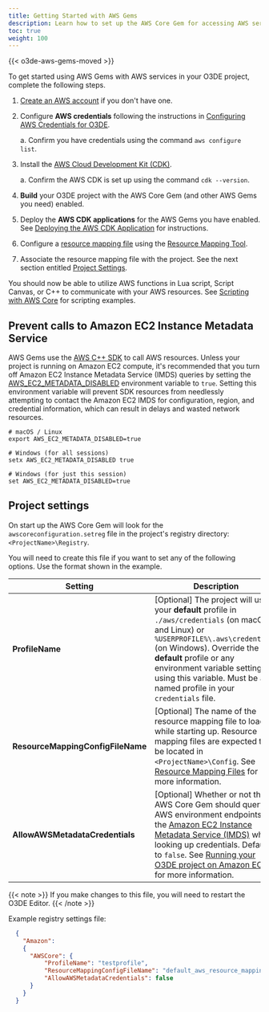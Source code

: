 ```yaml
---
title: Getting Started with AWS Gems
description: Learn how to set up the AWS Core Gem for accessing AWS services from your Open 3D Engine (O3DE) project.
toc: true
weight: 100
---
```


{{< o3de-aws-gems-moved >}}

To get started using AWS Gems with AWS services in your O3DE project, complete the following steps.

1. [Create an AWS account](https://portal.aws.amazon.com/gp/aws/developer/registration/index.html) if you don't have one.

2. Configure **AWS credentials** following the instructions in [Configuring AWS Credentials for O3DE](./configuring-credentials/).

    a. Confirm you have credentials using the command `aws configure list`.

3. Install the [AWS Cloud Development Kit (CDK)](https://docs.aws.amazon.com/cdk/v2/guide/getting_started.html#getting_started_install).

    a. Confirm the AWS CDK is set up using the command `cdk --version`.

4. **Build** your O3DE project with the AWS Core Gem (and other AWS Gems you need) enabled.

5. Deploy the **AWS CDK applications** for the AWS Gems you have enabled. See [Deploying the AWS CDK Application](./cdk-application/) for instructions.

6. Configure a [resource mapping file](./resource-mapping-files/) using the [Resource Mapping Tool](./resource-mapping-tool/).

7. Associate the resource mapping file with the project. See the next section entitled [Project Settings](#project-settings).

You should now be able to utilize AWS functions in Lua script, Script Canvas, or C++ to communicate with your AWS resources. See [Scripting with AWS Core](./scripting/) for scripting examples.

## Prevent calls to Amazon EC2 Instance Metadata Service

AWS Gems use the [AWS C++ SDK](https://github.com/aws/aws-sdk-cpp) to call AWS resources. Unless your project is running on Amazon EC2 compute, it's recommended that you turn off Amazon EC2 Instance Metadata Service (IMDS) queries by setting the [AWS_EC2_METADATA_DISABLED](https://docs.aws.amazon.com/cli/latest/userguide/cli-configure-envvars.html) environment variable to `true`. 
Setting this environment variable will prevent SDK resources from needlessly attempting to contact the Amazon EC2 IMDS for configuration, region, and credential information, which can result in delays and wasted network resources.

```
# macOS / Linux
export AWS_EC2_METADATA_DISABLED=true

# Windows (for all sessions)
setx AWS_EC2_METADATA_DISABLED true

# Windows (for just this session)
set AWS_EC2_METADATA_DISABLED=true
```

## Project settings

On start up the AWS Core Gem will look for the `awscoreconfiguration.setreg` file in the project's registry directory: `<ProjectName>\Registry`.

You will need to create this file if you want to set any of the following options. Use the format shown in the example.

| Setting | Description |
| --- | --- |
| **ProfileName** | \[Optional\] The project will use your **default** profile in `./aws/credentials` (on macOS and Linux) or `%USERPROFILE%\.aws\credentials` (on Windows). Override the **default** profile or any environment variable setting by using this variable. Must be a named profile in your `credentials` file. |
| **ResourceMappingConfigFileName** | \[Optional\] The name of the resource mapping file to load while starting up. Resource mapping files are expected to be located in `<ProjectName>\Config`. See [Resource Mapping Files](./resource-mapping-files/) for more information. |
| **AllowAWSMetadataCredentials** | \[Optional\] Whether or not the AWS Core Gem should query AWS environment endpoints like the [Amazon EC2 Instance Metadata Service (IMDS)](https://docs.aws.amazon.com/AWSEC2/latest/UserGuide/ec2-instance-metadata.html) when looking up credentials. Defaults to `false`. See [Running your O3DE project on Amazon EC2](./configuring-credentials#running-your-o3de-project-on-amazon-ec2) for more information. |

{{< note >}}
If you make changes to this file, you will need to restart the O3DE Editor.
{{< /note >}}

Example registry settings file:

```json
  {
    "Amazon":
    {
      "AWSCore": {
          "ProfileName": "testprofile",
          "ResourceMappingConfigFileName": "default_aws_resource_mappings.json",
          "AllowAWSMetadataCredentials": false
      }
    }
  }
```
